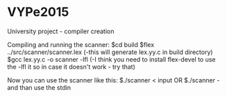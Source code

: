 # VYPe2015
University project - compiler creation

Compiling and running the scanner:
	$cd build
	$flex ../src/scanner/scanner.lex 
	(-this will generate lex.yy.c in build directory)
	$gcc lex.yy.c -o scanner -lfl
	(-I think you need to install flex-devel to use the -lfl it so in case it doesn't work - try that)
	
Now you can use the scanner like this:
	$./scanner < input
		OR
	$./scanner
	-and than use the stdin
